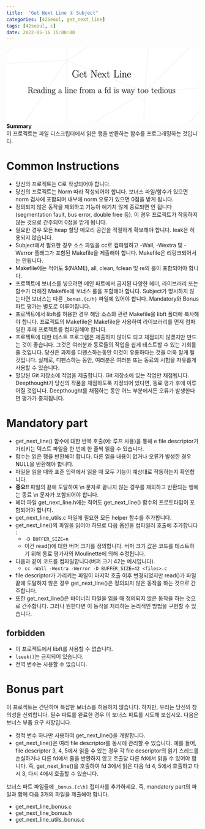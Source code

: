 ```yaml
---
title:  "Get Next Line ① Subject"
categories: [42Seoul, get_next_line]
tags: [42seoul, c]
date: 2022-05-16 15:00:00
---
```


![gnl](/assets/img/42seoul/gnl/gnl.png)
**Summary**  
이 프로젝트는 파일 디스크립터에서 읽은 행을 반환하는 함수를 프로그래밍하는 것입니다.
# Common Instructions

- 당신의 프로젝트는 C로 작성되어야 합니다.
- 당신의 프로젝트는 Norm 따라 작성되어야 합니다. 보너스 파일/함수가 있으면 norm 검사에 포함되며 내부에 norm 오류가 있으면 0점을 받게 됩니다.
- 정의되지 않은 동작을 제외하고 기능이 예기치 않게 종료되면 안 됩니다(segmentation fault, bus error, double free 등). 이 경우 프로젝트가 작동하지 않는 것으로 간주되어 0점을 받게 됩니다.
- 필요한 경우 모든 heap 할당 메모리 공간을 적절하게 확보해야 합니다. leak은 허용되지 않습니다.
- Subject에서 필요한 경우 소스 파일을 cc로 컴파일하고 -Wall, -Wextra 및 -Werror 플래그가 포함된 Makefile을 제출해야 합니다. Makefile은 리링크되어서는 안됩니다.
- Makefile에는 적어도 $(NAME), all, clean, fclean 및 re의 룰이 포함되어야 합니다.
- 프로젝트에 보너스를 넣으려면 메인 파트에서 금지된 다양한 헤더, 라이브러리 또는 함수가 더해진 Makefile에 보너스 룰을 포함해야 합니다. Subject가 명시하지 않는다면 보너스는 다른 `_bonus.{c/h}` 파일에 있어야 합니다. Mandatory와 Bonus 파트 평가는 별도로 이루어집니다.
- 프로젝트에서 libft를 허용한 경우 해당 소스와 관련 Makefile을 libft 폴더에 복사해야 합니다. 프로젝트의 Makefile은 Makefile을 사용하여 라이브러리를 먼저 컴파일한 후에 프로젝트를 컴파일해야 합니다.
- 프로젝트에 대한 테스트 프로그램은 제출하지 않아도 되고 채점되지 않겠지만 만드는 것이 좋습니다. 그것은 여러분과 동료들의 작업을 쉽게 테스트할 수 있는 기회를 줄 것입니다. 당신은 과제를 디펜스하는동안 이것이 유용하다는 것을 더욱 알게 될 것입니다. 실제로, 디펜스하는 동안, 여러분은 여러분 또는 동료의 시험을 자유롭게 사용할 수 있습니다.
- 할당된 Git 저장소에 작업을 제출합니다. Git 저장소에 있는 작업만 채점됩니다. Deepthought가 당신의 작품을 채점하도록 지정되어 있다면, 동료 평가 후에 이루어질 것입니다. Deepthought를 채점하는 동안 어느 부분에서든 오류가 발생한다면 평가가 중지됩니다.

# Mandatory part

- get_next_line() 함수에 대한 반복 호출(예: 루프 사용)을 통해 e file descriptor가 가리키는 텍스트 파일을 한 번에 한 줄씩 읽을 수 있습니다.
- 함수는 읽은 행을 반환해야 합니다. 다른 읽을 내용이 없거나 오류가 발생한 경우 NULL을 반환해야 합니다.
- 파일을 읽을 때와 표준 입력에서 읽을 때 모두 기능이 예상대로 작동하는지 확인합니다.
- **중요!!** 파일의 끝에 도달하여 \n 문자로 끝나지 않는 경우를 제외하고 반환되는 행에는 종료 \n 문자가 포함되어야 합니다.
- 헤더 파일 get_next_line.h에는 적어도 get_next_line() 함수의 프로토타입이 포함되어야 합니다.
- get_next_line_utils.c 파일에 필요한 모든 helper 함수를 추가합니다.
- get_next_line()의 파일을 읽어야 하므로 다음 옵션을 컴파일러 호출에 추가합니다 :
    - `-D BUFFER_SIZE=n`
    - 이건 read()에 대한 버퍼 크기를 정의합니다. 버퍼 크기 값은 코드를 테스트하기 위해 동료 평가자와 Moulinette에 의해 수정됩니다.
- 다음과 같이 코드를 컴파일합니다(버퍼 크기 42는 예시입니다).
    - `cc -Wall -Wextra -Werror -D BUFFER_SIZE=42 <files>.c`
- file descriptor가 가리키는 파일이 마지막 호출 이후 변경되었지만 read()가 파일 끝에 도달하지 않은 경우 get_next_line()은 정의되지 않은 동작을 하는 것으로 간주합니다.
- 또한 get_next_line()은 바이너리 파일을 읽을 때 정의되지 않은 동작을 하는 것으로 간주합니다. 그러나 원한다면 이 동작을 처리하는 논리적인 방법을 구현할 수 있습니다.

## forbidden

- 이 프로젝트에서 libft를 사용할 수 없습니다.
- `lseek()`는 금지되어 있습니다.
- 전역 변수는 사용할 수 없습니다.

# Bonus part

이 프로젝트는 간단하며 복잡한 보너스를 허용하지 않습니다. 하지만, 우리는 당신의 창의성을 신뢰합니다. 필수 파트를 완료한 경우 이 보너스 파트를 시도해 보십시오.
다음은 보너스 부품 요구 사항입니다.

- 정적 변수 하나만 사용하여 get_next_line()을 개발합니다.
- get_next_line()은 여러 file descriptor를 동시에 관리할 수 있습니다.
예를 들어, file descriptor 3, 4, 5에서 읽을 수 있는 경우 각 file descriptor의 읽기 스레드를 손실하거나 다른 fd에서 줄을 반환하지 않고 호출당 다른 fd에서 읽을 수 있어야 합니다.
즉, get_next_line()을 호출하여 fd 3에서 읽은 다음 fd 4, 5에서 호출하고 다시 3, 다시 4에서 호출할 수 있습니다.

보너스 파트 파일들에 `_bonus.[c\h]` 접미사를 추가하세요.
즉, mandatory part의 파일과 함께 다음 3개의 파일을 제출해야 합니다.

- get_next_line_bonus.c
- get_next_line_bonus.h
- get_next_line_utils_bonus.c